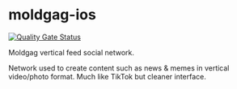 # moldgag-ios

[![Quality Gate Status](https://sonarcloud.io/api/project_badges/measure?project=adriantabirta_moldgag-ios&metric=alert_status)](https://sonarcloud.io/summary/new_code?id=adriantabirta_moldgag-ios)

Moldgag vertical feed social network.


Network used to create content such as news & memes in vertical video/photo format. Much like TikTok but cleaner interface.

